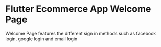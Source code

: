 # Flutter Ecommerce App Welcome Page

Welcome Page features the different sign in methods such as facebook login, google login and email login
